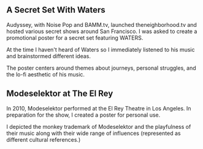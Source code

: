 ## A Secret Set With Waters

Audyssey, with Noise Pop and BAMM.tv, launched theneighborhood.tv and hosted
various secret shows around San Francisco. I was asked to create a promotional
poster for a secret set featuring WATERS.

At the time I haven't heard of Waters so I immediately listened to his music
and brainstormed different ideas.

The poster centers around themes about journeys, personal struggles, and the
lo-fi aesthetic of his music.

## Modeselektor at The El Rey

In 2010, Modeselektor performed at the El Rey Theatre in Los Angeles. In
preparation for the show, I created a poster for personal use.

I depicted the monkey trademark of Modeselektor and the playfulness of their
music along with their wide range of influences (represented as different
cultural references.)
